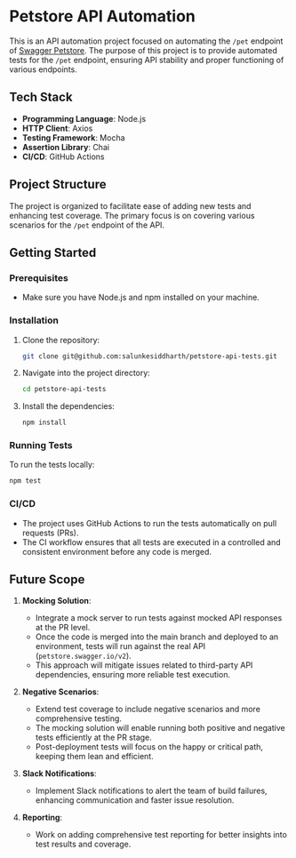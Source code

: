# Petstore API Automation

This is an API automation project focused on automating the `/pet` endpoint of [Swagger Petstore](https://petstore.swagger.io/#/). The purpose of this project is to provide automated tests for the `/pet` endpoint, ensuring API stability and proper functioning of various endpoints.

## Tech Stack

- **Programming Language**: Node.js
- **HTTP Client**: Axios
- **Testing Framework**: Mocha
- **Assertion Library**: Chai
- **CI/CD**: GitHub Actions

## Project Structure

The project is organized to facilitate ease of adding new tests and enhancing test coverage. The primary focus is on covering various scenarios for the `/pet` endpoint of the API.

## Getting Started

### Prerequisites

- Make sure you have Node.js and npm installed on your machine.

### Installation

1. Clone the repository:
   ```bash
   git clone git@github.com:salunkesiddharth/petstore-api-tests.git
   ```
2. Navigate into the project directory:
   ```bash
   cd petstore-api-tests
   ```
3. Install the dependencies:
   ```bash
   npm install
   ```

### Running Tests

To run the tests locally:

```bash
npm test
```

### CI/CD

- The project uses GitHub Actions to run the tests automatically on pull requests (PRs).
- The CI workflow ensures that all tests are executed in a controlled and consistent environment before any code is merged.

## Future Scope

1. **Mocking Solution**:

   - Integrate a mock server to run tests against mocked API responses at the PR level.
   - Once the code is merged into the main branch and deployed to an environment, tests will run against the real API (`petstore.swagger.io/v2`).
   - This approach will mitigate issues related to third-party API dependencies, ensuring more reliable test execution.

2. **Negative Scenarios**:

   - Extend test coverage to include negative scenarios and more comprehensive testing.
   - The mocking solution will enable running both positive and negative tests efficiently at the PR stage.
   - Post-deployment tests will focus on the happy or critical path, keeping them lean and efficient.

3. **Slack Notifications**:

   - Implement Slack notifications to alert the team of build failures, enhancing communication and faster issue resolution.

4. **Reporting**:
   - Work on adding comprehensive test reporting for better insights into test results and coverage.
